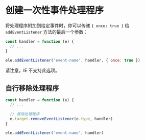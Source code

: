 # 创建一次性事件处理程序

将处理程序附加到给定事件时，你可以传递 `{ once: true }` 给 `addEventListener` 方法的最后一个参数：

```js
const handler = function (e) {
  // ...
}

ele.addEventListener('event-name', handler, { once: true })
```

请注意，IE 不支持此选项。

## 自行移除处理程序

```js
const handler = function (e) {
  // ...

  // 移除处理程序
  e.target.removeEventListener(e.type, handler)
}

ele.addEventListener('event-name', handler)
```
